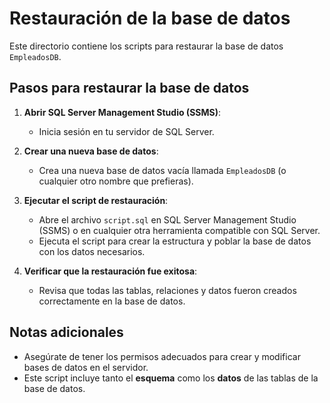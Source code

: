 # Restauración de la base de datos

Este directorio contiene los scripts para restaurar la base de datos `EmpleadosDB`.

## Pasos para restaurar la base de datos

1. **Abrir SQL Server Management Studio (SSMS)**:
   - Inicia sesión en tu servidor de SQL Server.

2. **Crear una nueva base de datos**:
   - Crea una nueva base de datos vacía llamada `EmpleadosDB` (o cualquier otro nombre que prefieras).

3. **Ejecutar el script de restauración**:
   - Abre el archivo `script.sql` en SQL Server Management Studio (SSMS) o en cualquier otra herramienta compatible con SQL Server.
   - Ejecuta el script para crear la estructura y poblar la base de datos con los datos necesarios.

4. **Verificar que la restauración fue exitosa**:
   - Revisa que todas las tablas, relaciones y datos fueron creados correctamente en la base de datos.

## Notas adicionales

- Asegúrate de tener los permisos adecuados para crear y modificar bases de datos en el servidor.
- Este script incluye tanto el **esquema** como los **datos** de las tablas de la base de datos.

